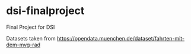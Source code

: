 # dsi-finalproject
Final Project for DSI

Datasets taken from https://opendata.muenchen.de/dataset/fahrten-mit-dem-mvg-rad